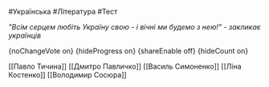 #Українська #Література #Тест

*"Всім серцем любіть Україну свою - і вічні ми будемо з нею!" - закликає українців*

{noChangeVote on}
{hideProgress on}
{shareEnable off}
{hideCount on}

[[Павло Тичина]]
[[Дмитро Павличко]]
[[Василь Симоненко]]
[[Ліна Костенко]]
[[Володимир Сосюра]]
